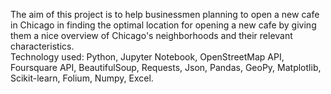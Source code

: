 The aim of this project is to help businessmen planning to open a new cafe in Chicago in finding the optimal location for opening a new cafe by giving them a nice overview of Chicago's neighborhoods and their relevant characteristics.
</br>
Technology used: Python, Jupyter Notebook, OpenStreetMap API, Foursquare API, BeautifulSoup, Requests, Json, Pandas, GeoPy, Matplotlib, Scikit-learn, Folium, Numpy, Excel.
